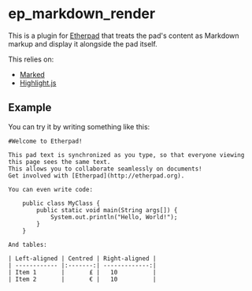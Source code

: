 # ep_markdown_render

This is a plugin for [Etherpad](http://etherpad.org/) that treats the pad's content as Markdown markup and display it alongside the pad itself.

This relies on:

 * [Marked](https://github.com/chjj/marked)
 * [Highlight.js](http://softwaremaniacs.org/soft/highlight/en/)



## Example

You can try it by writing something like this:

    #Welcome to Etherpad!
    
    This pad text is synchronized as you type, so that everyone viewing this page sees the same text.
    This allows you to collaborate seamlessly on documents!
    Get involved with [Etherpad](http://etherpad.org).
    
    You can even write code:
    
        public class MyClass {
            public static void main(String args[]) {
                System.out.println("Hello, World!");
            }
        }
    
    And tables:
    
    | Left-aligned | Centred | Right-aligned |
    | ------------ |:-------:| -------------:|
    | Item 1       |       £ |   10          |
    | Item 2       |       € |   10          |
    
